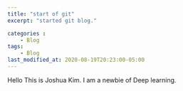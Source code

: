 ```yaml
---
title: "start of git"
excerpt: "started git blog."

categories :
	- Blog
tags:
	- Blog
last_modified_at: 2020-08-19T20:23:00-05:00
---
```


Hello This is Joshua Kim. I am a newbie of Deep learning.
